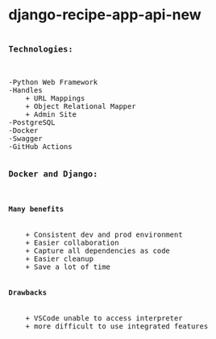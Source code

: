 # django-recipe-app-api-new

<pre>
<h3>Technologies:</h3>

-Python Web Framework
-Handles 
    + URL Mappings 
    + Object Relational Mapper 
    + Admin Site
-PostgreSQL
-Docker
-Swagger
-GitHub Actions
</pre>

<pre>
<h3>Docker and Django:</h3>
<h4>Many benefits</h4>
    + Consistent dev and prod environment
    + Easier collaboration  
    + Capture all dependencies as code
    + Easier cleanup
    + Save a lot of time

<h4>Drawbacks</h4>
    + VSCode unable to access interpreter   
    + more difficult to use integrated features
</pre>
